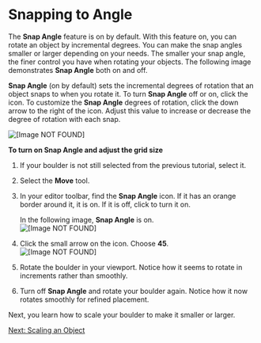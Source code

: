 # Snapping to Angle<a name="understanding-manipulating-rotating-snapangle"></a>

The **Snap Angle** feature is on by default\. With this feature on, you can rotate an object by incremental degrees\. You can make the snap angles smaller or larger depending on your needs\. The smaller your snap angle, the finer control you have when rotating your objects\. The following image demonstrates **Snap Angle** both on and off\.

**Snap Angle** \(on by default\) sets the incremental degrees of rotation that an object snaps to when you rotate it\. To turn **Snap Angle** off or on, click the icon\. To customize the **Snap Angle** degrees of rotation, click the down arrow to the right of the icon\. Adjust this value to increase or decrease the degree of rotation with each snap\.

![\[Image NOT FOUND\]](http://docs.aws.amazon.com/lumberyard/latest/gettingstartedguide/images/understanding-manipulating-snapanglemovie.gif)

**To turn on Snap Angle and adjust the grid size**

1. If your boulder is not still selected from the previous tutorial, select it\.

1. Select the **Move** tool\.

1. In your editor toolbar, find the **Snap Angle** icon\. If it has an orange border around it, it is on\. If it is off, click to turn it on\.

   In the following image, **Snap Angle** is on\.  
![\[Image NOT FOUND\]](http://docs.aws.amazon.com/lumberyard/latest/gettingstartedguide/images/understanding-manipulating-snapangleon.png)

1. Click the small arrow on the icon\. Choose **45**\.  
![\[Image NOT FOUND\]](http://docs.aws.amazon.com/lumberyard/latest/gettingstartedguide/images/understanding-manipulating-snapangle-select.png)

1. Rotate the boulder in your viewport\. Notice how it seems to rotate in increments rather than smoothly\.

1. Turn off **Snap Angle** and rotate your boulder again\. Notice how it now rotates smoothly for refined placement\.

Next, you learn how to scale your boulder to make it smaller or larger\.

[Next: Scaling an Object](understanding-manipulating-scaling.md)